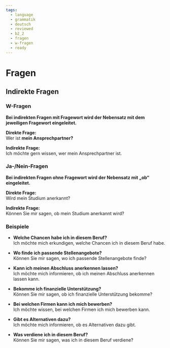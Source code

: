 ```yaml
---
tags:
  - language
  - grammatik
  - deutsch
  - reviewed
  - b2_2
  - fragen
  - w-fragen
  - ready
---
```


# Fragen

## Indirekte Fragen

### W-Fragen

__Bei indirekten Fragen mit Fragewort wird der Nebensatz mit dem jeweiligen Fragewort eingeleitet.__  
  
__Direkte Frage:__  
Wer ist __mein Ansprechpartner?__

__Indirekte Frage:__  
Ich möchte gern wissen, wer mein Ansprechpartner ist.

### Ja-/Nein-Fragen

__Bei indirekten Fragen ohne Fragewort wird der Nebensatz mit „ob“ eingeleitet.__  
  
__Direkte Frage:__  
Wird mein Studium anerkannt?

__Indirekte Frage:__  
Können Sie mir sagen, ob mein Studium anerkannt wird?

### Beispiele

- __Welche Chancen habe ich in diesem Beruf?__  
  Ich möchte mich erkundigen, welche Chancen ich in diesem Beruf habe.

- __Wo finde ich passende Stellenangebote?__  
  Können Sie mir sagen, wo ich passende Stellenangebote finde?

- __Kann ich meinen Abschluss anerkennen lassen?__  
  Ich möchte mich informieren, ob ich meinen Abschluss anerkennen lassen kann.

- __Bekomme ich finanzielle Unterstützung?__  
  Können Sie mir sagen, ob ich finanzielle Unterstützung bekomme?

- __Bei welchen Firmen kann ich mich bewerben?__  
  Ich möchte wissen, bei welchen Firmen ich mich bewerben kann.

- __Gibt es Alternativen dazu?__  
  Ich möchte mich informieren, ob es Alternativen dazu gibt.

- __Was verdiene ich in diesem Beruf?__  
  Können Sie mir sagen, was ich in diesem Beruf verdiene?
